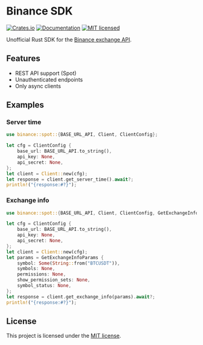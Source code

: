 # Binance SDK

[![Crates.io](https://img.shields.io/crates/v/patisson-binance-sdk.svg)](https://crates.io/crates/patisson-binance-sdk)
[![Documentation](https://docs.rs/patisson-binance-sdk/badge.svg)](https://docs.rs/patisson-binance-sdk)
[![MIT licensed](https://img.shields.io/crates/l/patisson-binance-sdk.svg)](LICENSE)

Unofficial Rust SDK for the [Binance exchange API](https://developers.binance.com/en).

## Features

- REST API support (Spot)
- Unauthenticated endpoints
- Only async clients

## Examples

### Server time

```rs
use binance::spot::{BASE_URL_API, Client, ClientConfig};

let cfg = ClientConfig {
    base_url: BASE_URL_API.to_string(),
    api_key: None,
    api_secret: None,
};
let client = Client::new(cfg);
let response = client.get_server_time().await?;
println!("{response:#?}");
```

### Exchange info

```rs
use binance::spot::{BASE_URL_API, Client, ClientConfig, GetExchangeInfoParams};

let cfg = ClientConfig {
    base_url: BASE_URL_API.to_string(),
    api_key: None,
    api_secret: None,
};
let client = Client::new(cfg);
let params = GetExchangeInfoParams {
    symbol: Some(String::from("BTCUSDT")),
    symbols: None,
    permissions: None,
    show_permission_sets: None,
    symbol_status: None,
};
let response = client.get_exchange_info(params).await?;
println!("{response:#?}");
```

## License

This project is licensed under the [MIT license](LICENSE).
